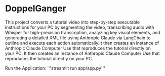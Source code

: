 # DoppelGanger

This project converts a tutorial video into step-by-step executable instructions for your PC by segmenting the video, transcribing audio with Whisper for high-precision transcription, analyzing key visual elements, and generating a detailed XML file using Anthropic Claude via LangChain to outline and execute each action automatically.It then creates an instance of Anthropic Claude Computer Use that reproduces the tutorial directly on your PC. It then creates an instance of Anthropic Claude Computer Use that reproduces the tutorial directly on your PC.

Run the Application:
'''streamlit run app/app.py'''

